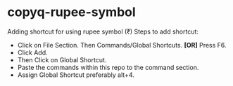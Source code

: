# copyq-rupee-symbol
Adding shortcut for using rupee symbol (₹)
Steps to add shortcut:
- Click on File Section. Then Commands/Global Shortcuts. **[OR]** Press F6.
- Click Add.
- Then Click on Global Shortcut.
- Paste the commands within this repo to the command section.
- Assign Global Shortcut preferably alt+4.

